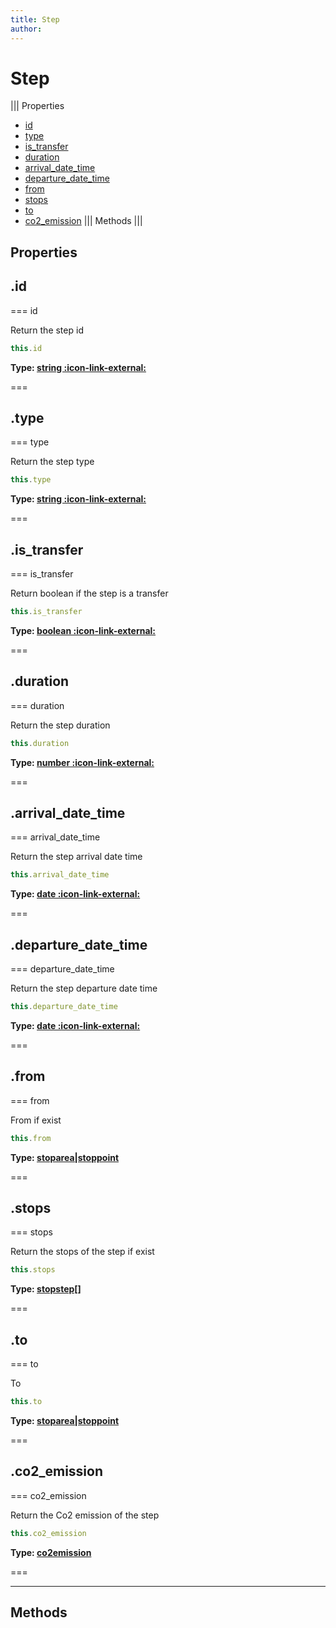 ```yaml
---
title: Step
author:
---
```


# Step

||| Properties
- [id](#id)
- [type](#type)
- [is_transfer](#is_transfer)
- [duration](#duration)
- [arrival_date_time](#arrival_date_time)
- [departure_date_time](#departure_date_time)
- [from](#from)
- [stops](#stops)
- [to](#to)
- [co2_emission](#co2_emission)
||| Methods
|||
## Properties
## .id

=== id

Return the step id


```javascript
this.id
```
**Type: [string :icon-link-external:](https://developer.mozilla.org/en-US/docs/Web/JavaScript/Reference/Global_Objects/String)**

===

## .type

=== type

Return the step type


```javascript
this.type
```
**Type: [string :icon-link-external:](https://developer.mozilla.org/en-US/docs/Web/JavaScript/Reference/Global_Objects/String)**

===

## .is_transfer

=== is_transfer

Return boolean if the step is a transfer


```javascript
this.is_transfer
```
**Type: [boolean :icon-link-external:](https://developer.mozilla.org/en-US/docs/Web/JavaScript/Reference/Global_Objects/Boolean)**

===

## .duration

=== duration

Return the step duration


```javascript
this.duration
```
**Type: [number :icon-link-external:](https://developer.mozilla.org/en-US/docs/Web/JavaScript/Reference/Global_Objects/Number)**

===

## .arrival_date_time

=== arrival_date_time

Return the step arrival date time


```javascript
this.arrival_date_time
```
**Type: [date :icon-link-external:](https://developer.mozilla.org/en-US/docs/Web/JavaScript/Reference/Global_Objects/Date)**

===

## .departure_date_time

=== departure_date_time

Return the step departure date time


```javascript
this.departure_date_time
```
**Type: [date :icon-link-external:](https://developer.mozilla.org/en-US/docs/Web/JavaScript/Reference/Global_Objects/Date)**

===

## .from

=== from

From if exist


```javascript
this.from
```
**Type: [stoparea|stoppoint](../structures/stoparea|stoppoint)**

===

## .stops

=== stops

Return the stops of the step if exist


```javascript
this.stops
```
**Type: [stopstep[]](../structures/stopstep[])**

===

## .to

=== to

To


```javascript
this.to
```
**Type: [stoparea|stoppoint](../structures/stoparea|stoppoint)**

===

## .co2_emission

=== co2_emission

Return the Co2 emission of the step


```javascript
this.co2_emission
```
**Type: [co2emission](../structures/co2emission)**

===

---
## Methods
